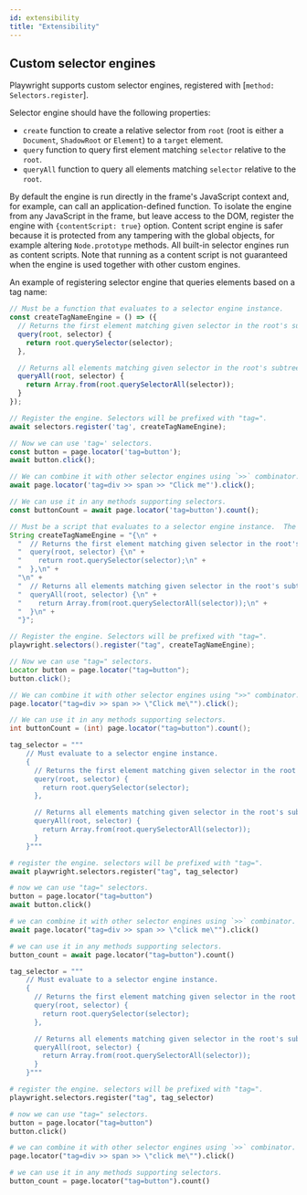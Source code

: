 ```yaml
---
id: extensibility
title: "Extensibility"
---
```


<!-- TOC -->

## Custom selector engines

Playwright supports custom selector engines, registered with [`method: Selectors.register`].

Selector engine should have the following properties:
- `create` function to create a relative selector from `root` (root is either a `Document`, `ShadowRoot` or `Element`)
  to a `target` element.
- `query` function to query first element matching `selector` relative to the `root`.
- `queryAll` function to query all elements matching `selector` relative to the `root`.

By default the engine is run directly in the frame's JavaScript context and, for example, can call an
application-defined function. To isolate the engine from any JavaScript in the frame, but leave access to the DOM,
register the engine with `{contentScript: true}` option. Content script engine is safer because it is protected from any
tampering with the global objects, for example altering `Node.prototype` methods. All built-in selector engines run as
content scripts. Note that running as a content script is not guaranteed when the engine is used together with other
custom engines.

An example of registering selector engine that queries elements based on a tag name:

```js
// Must be a function that evaluates to a selector engine instance.
const createTagNameEngine = () => ({
  // Returns the first element matching given selector in the root's subtree.
  query(root, selector) {
    return root.querySelector(selector);
  },

  // Returns all elements matching given selector in the root's subtree.
  queryAll(root, selector) {
    return Array.from(root.querySelectorAll(selector));
  }
});

// Register the engine. Selectors will be prefixed with "tag=".
await selectors.register('tag', createTagNameEngine);

// Now we can use 'tag=' selectors.
const button = page.locator('tag=button');
await button.click();

// We can combine it with other selector engines using `>>` combinator.
await page.locator('tag=div >> span >> "Click me"').click();

// We can use it in any methods supporting selectors.
const buttonCount = await page.locator('tag=button').count();
```

```java
// Must be a script that evaluates to a selector engine instance.  The script is evaluated in the page context.
String createTagNameEngine = "{\n" +
  "  // Returns the first element matching given selector in the root's subtree.\n" +
  "  query(root, selector) {\n" +
  "    return root.querySelector(selector);\n" +
  "  },\n" +
  "\n" +
  "  // Returns all elements matching given selector in the root's subtree.\n" +
  "  queryAll(root, selector) {\n" +
  "    return Array.from(root.querySelectorAll(selector));\n" +
  "  }\n" +
  "}";

// Register the engine. Selectors will be prefixed with "tag=".
playwright.selectors().register("tag", createTagNameEngine);

// Now we can use "tag=" selectors.
Locator button = page.locator("tag=button");
button.click();

// We can combine it with other selector engines using ">>" combinator.
page.locator("tag=div >> span >> \"Click me\"").click();

// We can use it in any methods supporting selectors.
int buttonCount = (int) page.locator("tag=button").count();
```

```python async
tag_selector = """
    // Must evaluate to a selector engine instance.
    {
      // Returns the first element matching given selector in the root's subtree.
      query(root, selector) {
        return root.querySelector(selector);
      },

      // Returns all elements matching given selector in the root's subtree.
      queryAll(root, selector) {
        return Array.from(root.querySelectorAll(selector));
      }
    }"""

# register the engine. selectors will be prefixed with "tag=".
await playwright.selectors.register("tag", tag_selector)

# now we can use "tag=" selectors.
button = page.locator("tag=button")
await button.click()

# we can combine it with other selector engines using `>>` combinator.
await page.locator("tag=div >> span >> \"click me\"").click()

# we can use it in any methods supporting selectors.
button_count = await page.locator("tag=button").count()
```

```python sync
tag_selector = """
    // Must evaluate to a selector engine instance.
    {
      // Returns the first element matching given selector in the root's subtree.
      query(root, selector) {
        return root.querySelector(selector);
      },

      // Returns all elements matching given selector in the root's subtree.
      queryAll(root, selector) {
        return Array.from(root.querySelectorAll(selector));
      }
    }"""

# register the engine. selectors will be prefixed with "tag=".
playwright.selectors.register("tag", tag_selector)

# now we can use "tag=" selectors.
button = page.locator("tag=button")
button.click()

# we can combine it with other selector engines using `>>` combinator.
page.locator("tag=div >> span >> \"click me\"").click()

# we can use it in any methods supporting selectors.
button_count = page.locator("tag=button").count()
```
